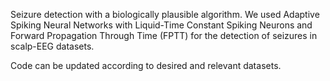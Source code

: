 Seizure detection with a biologically plausible algorithm. We used Adaptive Spiking Neural Networks with Liquid-Time Constant Spiking Neurons and Forward Propagation Through Time (FPTT)
for the detection of seizures in scalp-EEG datasets. 

Code can be updated according to desired and relevant datasets. 
